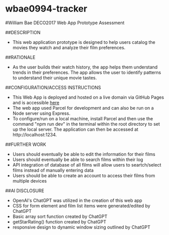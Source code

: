 # wbae0994-tracker
#William Bae DECO2017 Web App Prototype Assessment

##DESCRIPTION
* This web application prototype is designed to help users catalog the movies they watch and analyze their film preferences.

##RATIONALE
* As the user builds their watch history, the app helps them understand trends in their preferences. The app allows the user to identify patterns to understand their unique movie tastes.

##CONFIGURATION/ACCESS INSTRUCTIONS
* This Web App is deployed and hosted on a live domain via GitHub Pages and is accessible [here](https://whb20.github.io/wbae0994-tracker/)
* The web app used Parcel for development and can also be run on a Node server using Express.
* To configure/run on a local machine, install Parcel and then use the command "npm run dev" in the terminal within the root directory to set up the local server. The application can then be accessed at http://localhost:1234.

##FURTHER WORK
* Users should eventually be able to edit the information for their films
* Users should eventually be able to search films within their log
* API integration of database of all films will allow users to seartch/select films instead of manually entering data
* Users should be able to create an account to access their films from multiple devices

##AI DISCLOSURE
* OpenAI's ChatGPT was utilized in the creation of this web app
* CSS for form element and film list items were generated/edited by ChatGPT
* Basic array sort function created by ChatGPT
* getStarRating() function created by ChatGPT
* responsive design to dynamic window sizing outlined by ChatGPT

